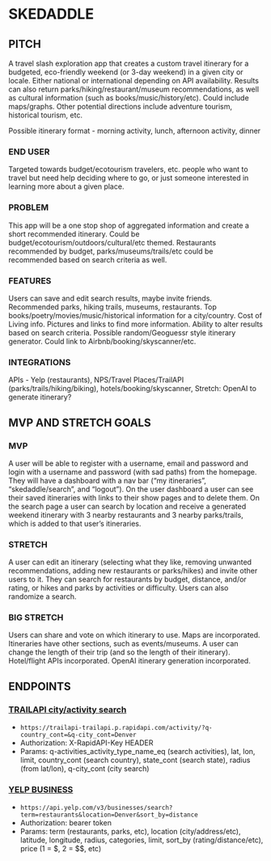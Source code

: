 # SKEDADDLE

## PITCH
A travel slash exploration app that creates a custom travel itinerary for a budgeted, eco-friendly weekend (or 3-day weekend) in a given city or locale. Either national or international depending on API availability. Results can also return parks/hiking/restaurant/museum recommendations, as well as cultural information (such as books/music/history/etc). Could include maps/graphs. Other potential directions include adventure tourism, historical tourism, etc.

Possible itinerary format - morning activity, lunch, afternoon activity, dinner

### END USER
Targeted towards budget/ecotourism travelers, etc. people who want to travel but need help deciding where to go, or just someone interested in learning more about a given place.

### PROBLEM
This app will be a one stop shop of aggregated information and create a short recommended itinerary. Could be budget/ecotourism/outdoors/cultural/etc themed. Restaurants recommended by budget, parks/museums/trails/etc could be recommended based on search criteria as well.

### FEATURES
Users can save and edit search results, maybe invite friends. Recommended parks, hiking trails, museums, restaurants. Top books/poetry/movies/music/historical information for a city/country. Cost of Living info. Pictures and links to find more information. Ability to alter results based on search criteria. Possible random/Geoguessr style itinerary generator. Could link to Airbnb/booking/skyscanner/etc.

### INTEGRATIONS
APIs - Yelp (restaurants), NPS/Travel Places/TrailAPI (parks/trails/hiking/biking), hotels/booking/skyscanner, Stretch: OpenAI to generate itinerary?


## MVP AND STRETCH GOALS

### MVP
A user will be able to register with a username, email and password and login with a username and password (with sad paths) from the homepage. They will have a dashboard with a nav bar (“my itineraries”, “skedaddle/search”, and “logout”). On the user dashboard a user can see their saved itineraries with links to their show pages and to delete them. On the search page a user can search by location and receive a generated weekend itinerary with 3 nearby restaurants and 3 nearby parks/trails, which is added to that user’s itineraries.

### STRETCH
A user can edit an itinerary (selecting what they like, removing unwanted recommendations, adding new restaurants or parks/hikes) and invite other users to it. They can search for restaurants by budget, distance, and/or rating, or hikes and parks by activities or difficulty. Users can also randomize a search.

### BIG STRETCH
Users can share and vote on which itinerary to use. Maps are incorporated. Itineraries have other sections, such as events/museums. A user can change the length of their trip (and so the length of their itinerary). Hotel/flight APIs incorporated. OpenAI itinerary generation incorporated.


## ENDPOINTS

### [TRAILAPI city/activity search](https://rapidapi.com/trailapi/api/trailapi/)
* `https://trailapi-trailapi.p.rapidapi.com/activity/?q-country_cont=&q-city_cont=Denver`
* Authorization: X-RapidAPI-Key HEADER
* Params: q-activities_activity_type_name_eq (search activities), lat, lon, limit, country_cont (search country), state_cont (search state), radius (from lat/lon), q-city_cont (city search)

### [YELP BUSINESS](https://www.yelp.com/developers/documentation/v3/business_search)
* `https://api.yelp.com/v3/businesses/search?term=restaurants&location=Denver&sort_by=distance`
* Authorization: bearer token
* Params: term (restaurants, parks, etc), location (city/address/etc), latitude, longitude, radius, categories, limit, sort_by (rating/distance/etc), price (1 = $, 2 = $$, etc)